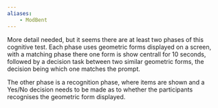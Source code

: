 ```yaml
---
aliases:
    - ModBent
---
```


More detail needed, but it seems there are at least two phases of this cognitive test. Each phase uses geometric forms displayed on a screen, with a matching phase there one form is show centrall for 10 seconds, followed by a decision task between two similar geometric forms, the decision being which one matches the prompt.

The other phase is a recognition phase, where items are shown and a Yes/No decision needs to be made as to whether the participants recognises the geometric form displayed.
